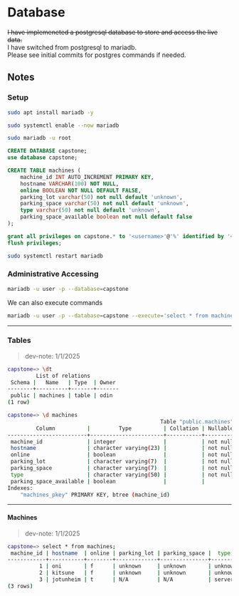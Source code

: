 # Database
~~I have implemeneted a postgresql database to store and access the live data.~~\
I have switched from postgresql to mariadb.\
Please see initial commits for postgres commands if needed.

## Notes
### Setup
```Bash
sudo apt install mariadb -y
```
```Bash
sudo systemctl enable --now mariadb
```
```Bash
sudo mariadb -u root
```
```SQL
CREATE DATABASE capstone;
use database capstone;
```
```SQL
CREATE TABLE machines (
    machine_id INT AUTO_INCREMENT PRIMARY KEY,
    hostname VARCHAR(100) NOT NULL,
    online BOOLEAN NOT NULL DEFAULT FALSE,
    parking_lot varchar(50) not null default 'unknown',
    parking_space varchar(50) not null default 'unknown',
    type varchar(50) not null default 'unknown',
    parking_space_available boolean not null default false
);
```
```SQL
grant all privileges on capstone.* to '<username>'@'%' identified by '<password>';
flush privileges;
```
```Bash
sudo systemctl restart mariadb
```

### Administrative Accessing
```Bash
mariadb -u user -p --database=capstone
```
We can also execute commands
```Bash
mariadb -u user -p --database=capstone --execute='select * from machines;'
```

---
### Tables
> dev-note: 1/1/2025
```Bash
capstone=> \dt
         List of relations
 Schema |   Name   | Type  | Owner 
--------+----------+-------+-------
 public | machines | table | odin
(1 row)

capstone=> \d machines
                                                Table "public.machines"
         Column          |         Type          | Collation | Nullable |                   Default                    
-------------------------+-----------------------+-----------+----------+----------------------------------------------
 machine_id              | integer               |           | not null | nextval('machines_machine_id_seq'::regclass)
 hostname                | character varying(23) |           | not null | 
 online                  | boolean               |           | not null | false
 parking_lot             | character varying(7)  |           | not null | 'unknown'::character varying
 parking_space           | character varying(7)  |           | not null | 'unknown'::character varying
 type                    | character varying(50) |           | not null | 'unknown'::character varying
 parking_space_available | boolean               |           |          | false
Indexes:
    "machines_pkey" PRIMARY KEY, btree (machine_id)
```

---
#### Machines
> dev-note: 1/1/2025
```Bash
capstone=> select * from machines;
 machine_id | hostname  | online | parking_lot | parking_space |  type   | parking_space_available
------------+-----------+--------+-------------+---------------+---------+-------------------------
          1 | oni       | f      | unknown     | unknown       | unknown | f
          2 | kitsune   | f      | unknown     | unknown       | unknown | f
          3 | jotunheim | t      | N/A         | N/A           | server  |
(3 rows)
```
